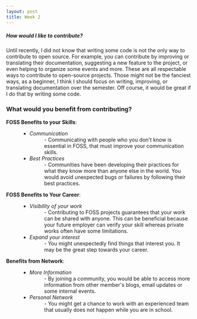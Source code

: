 ```yaml
---
layout: post
title: Week 2
---
```



[//]: # (Content)
##### How would I like to contribute?
Until recently, I did not know that writing some code is not the only way to
contribute to open source. For example, you can contribute by improving or
translating their documentation, suggesting a new feature to the project, or
even helping to organize some events and more. These are all respectable ways to
contribute to open-source projects. Those might not be the fanciest ways, as a
beginner, I think I should focus on writing, improving, or translating
documentation over the semester. Off course, it would be great if I do that by
writing some code.

### What would you benefit from contributing? ###
<dl>
    <dt><b>FOSS Benefits to your Skills</b>:</dt>
    <dd>
        <dl><ul><li>
            <dt><i>Communication</i></dt>
            <dd>- Communicating with people who you don't know is essential in
            FOSS, that must improve your communication skills.</dd></li>
        <li>
            <dt><i>Best Practices</i></dt>
            <dd>- Communities have been developing their practices for what they
            know more than anyone else in the world. You would avoid unexpected
            bugs or failures by following their best practices.</dd>
        </li>
            </ul></dl>
    </dd>
    <dt><b>FOSS Benefits to Your Career</b>:</dt>
    <dd>
        <dl><ul><li>
            <dt><i>Visibility of your work</i></dt>
            <dd>- Contributing to FOSS projects guarantees that your work can be
            shared with anyone. This can be beneficial because your future
            employer can verify your skill whereas private works often have some
            limitations.</dd></li>
        <li>
            <dt><i>Expand your interest</i></dt>
            <dd>- You might unexpectedly find things that interest you. It may
            be the great step towards your career.</dd>
        </li>
        </ul></dl>
    </dd>
    <dt><b>Benefits from Network</b>:</dt>
    <dd>
        <dl><ul><li>
            <dt><i>More Information</i></dt>
            <dd>- By joining a community, you would be able to access more
            information from other member's blogs, email updates or some
            internal events.</dd>
        </li>
        <li>
            <dt><i>Personal Network</i></dt>
            <dd>- You might get a chance to work with an experienced team that
            usually does not happen while you are in school.</dd>
        </li>
        </ul></dl>
    </dd>
</dl>
